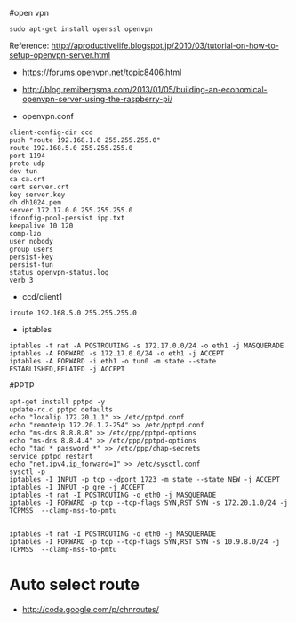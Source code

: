 #open vpn

`sudo apt-get install openssl openvpn`

Reference: <http://aproductivelife.blogspot.jp/2010/03/tutorial-on-how-to-setup-openvpn-server.html>

* <https://forums.openvpn.net/topic8406.html>
* <http://blog.remibergsma.com/2013/01/05/building-an-economical-openvpn-server-using-the-raspberry-pi/>


* openvpn.conf

```
client-config-dir ccd
push "route 192.168.1.0 255.255.255.0"
route 192.168.5.0 255.255.255.0
port 1194
proto udp
dev tun
ca ca.crt
cert server.crt
key server.key
dh dh1024.pem
server 172.17.0.0 255.255.255.0
ifconfig-pool-persist ipp.txt
keepalive 10 120
comp-lzo
user nobody
group users
persist-key
persist-tun
status openvpn-status.log
verb 3

```
* ccd/client1

```
iroute 192.168.5.0 255.255.255.0

```


* iptables

```
iptables -t nat -A POSTROUTING -s 172.17.0.0/24 -o eth1 -j MASQUERADE
iptables -A FORWARD -s 172.17.0.0/24 -o eth1 -j ACCEPT
iptables -A FORWARD -i eth1 -o tun0 -m state --state ESTABLISHED,RELATED -j ACCEPT
```




#PPTP


```
apt-get install pptpd -y
update-rc.d pptpd defaults
echo "localip 172.20.1.1" >> /etc/pptpd.conf
echo "remoteip 172.20.1.2-254" >> /etc/pptpd.conf
echo "ms-dns 8.8.8.8" >> /etc/ppp/pptpd-options
echo "ms-dns 8.8.4.4" >> /etc/ppp/pptpd-options
echo "tad * password *" >> /etc/ppp/chap-secrets
service pptpd restart
echo "net.ipv4.ip_forward=1" >> /etc/sysctl.conf
sysctl -p
iptables -I INPUT -p tcp --dport 1723 -m state --state NEW -j ACCEPT
iptables -I INPUT -p gre -j ACCEPT
iptables -t nat -I POSTROUTING -o eth0 -j MASQUERADE
iptables -I FORWARD -p tcp --tcp-flags SYN,RST SYN -s 172.20.1.0/24 -j TCPMSS  --clamp-mss-to-pmtu


iptables -t nat -I POSTROUTING -o eth0 -j MASQUERADE
iptables -I FORWARD -p tcp --tcp-flags SYN,RST SYN -s 10.9.8.0/24 -j TCPMSS  --clamp-mss-to-pmtu

```



# Auto select route


* <http://code.google.com/p/chnroutes/>